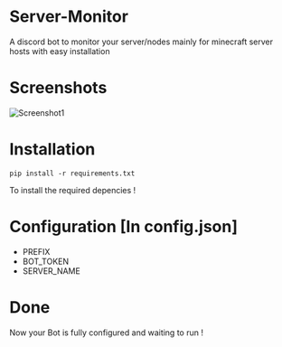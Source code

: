 # Server-Monitor
A discord bot to monitor your server/nodes mainly for minecraft server hosts with easy installation

# Screenshots
![Screenshot1](https://media.discordapp.net/attachments/942485982245167204/944793354707824640/unknown.png)
# Installation
```
pip install -r requirements.txt
```
To install the required depencies !

# Configuration [In config.json]

* PREFIX
* BOT_TOKEN
* SERVER_NAME

# Done

Now your Bot is fully configured and waiting to run !
